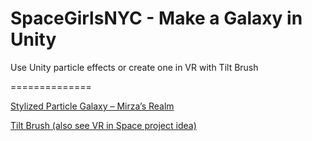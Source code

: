 # SpaceGirlsNYC - Make a Galaxy in Unity
Use Unity particle effects or create one in VR with Tilt Brush

==============


[Stylized Particle Galaxy – Mirza’s Realm](http://www.mirzabeig.com/tutorials/stylized-particle-galaxy/)

[Tilt Brush (also see VR in Space project idea)](https://www.tiltbrush.com/)
